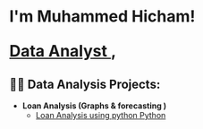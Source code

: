 <h1> I'm Muhammed Hicham! <br/>
  
  <a href="https://www.linkedin.com/in/muhammed-hicham-93626b1b7/">  Data Analyst  </a>,

  
<h2>👨‍💻 Data Analysis Projects:</h2>

- <b>Loan Analysis  (Graphs & forecasting )</b>
  - [Loan Analysis using python Python](https://github.com/Muhammedhchm/Loan-Analysis)





